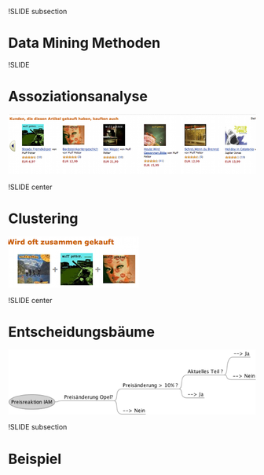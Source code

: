 !SLIDE subsection
# Data Mining Methoden #

!SLIDE 
# Assoziationsanalyse #
![assoziation.png](assoziation.png)

!SLIDE center
# Clustering #
![cluster.png](cluster.png)

!SLIDE center
# Entscheidungsbäume #
![tree.png](tree.png)



!SLIDE subsection
# Beispiel #



